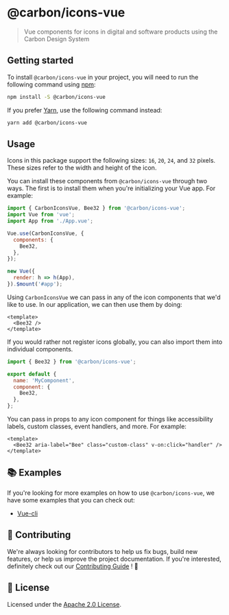 # @carbon/icons-vue

> Vue components for icons in digital and software products using the
> Carbon Design System

## Getting started

To install `@carbon/icons-vue` in your project, you will need to run
the following command using [npm](https://www.npmjs.com/):

```bash
npm install -S @carbon/icons-vue
```

If you prefer [Yarn](https://yarnpkg.com/en/), use the following
command instead:

```bash
yarn add @carbon/icons-vue
```

## Usage

Icons in this package support the following sizes: `16`, `20`, `24`,
and `32` pixels. These sizes refer to the width and height of the
icon.

You can install these components from `@carbon/icons-vue` through two
ways. The first is to install them when you're initializing your Vue
app. For example:

```js
import { CarbonIconsVue, Bee32 } from '@carbon/icons-vue';
import Vue from 'vue';
import App from './App.vue';

Vue.use(CarbonIconsVue, {
  components: {
    Bee32,
  },
});

new Vue({
  render: h => h(App),
}).$mount('#app');
```

Using `CarbonIconsVue` we can pass in any of the icon components that
we'd like to use. In our application, we can then use them by doing:

```vue
<template>
  <Bee32 />
</template>
```

If you would rather not register icons globally, you can also import
them into individual components.

```js
import { Bee32 } from '@carbon/icons-vue';

export default {
  name: 'MyComponent',
  component: {
    Bee32,
  },
};
```

You can pass in props to any icon component for things like
accessibility labels, custom classes, event handlers, and more. For
example:

```vue
<template>
  <Bee32 aria-label="Bee" class="custom-class" v-on:click="handler" />
</template>
```

## 📚 Examples

If you're looking for more examples on how to use `@carbon/icons-vue`,
we have some examples that you can check out:

- [Vue-cli](./examples/vue-cli)

## 🙌 Contributing

We're always looking for contributors to help us fix bugs, build new
features, or help us improve the project documentation. If you're
interested, definitely check out our [Contributing Guide](/.github/CONTRIBUTING.md)
! 👀

## 📝 License

Licensed under the [Apache 2.0 License](/LICENSE).
